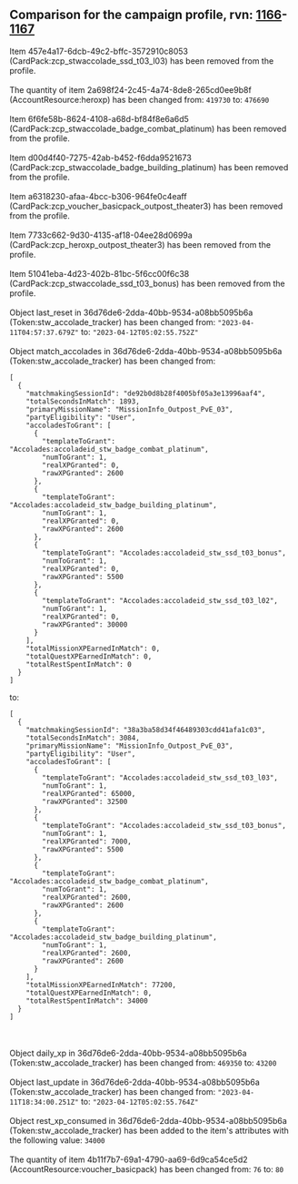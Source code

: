 ## Comparison for the campaign profile, rvn: [1166](https://github.com/PRO100KatYT/FortniteProfileRevisions/tree/main/profiles/campaign/1166%20campaign.json)-[1167](https://github.com/PRO100KatYT/FortniteProfileRevisions/tree/main/profiles/campaign/1167%20campaign.json)

Item 457e4a17-6dcb-49c2-bffc-3572910c8053 (CardPack:zcp_stwaccolade_ssd_t03_l03) has been removed from the profile.
<br><br>
The quantity of item 2a698f24-2c45-4a74-8de8-265cd0ee9b8f (AccountResource:heroxp) has been changed from: `419730` to: `476690`
<br><br>
Item 6f6fe58b-8624-4108-a68d-bf84f8e6a6d5 (CardPack:zcp_stwaccolade_badge_combat_platinum) has been removed from the profile.
<br><br>
Item d00d4f40-7275-42ab-b452-f6dda9521673 (CardPack:zcp_stwaccolade_badge_building_platinum) has been removed from the profile.
<br><br>
Item a6318230-afaa-4bcc-b306-964fe0c4eaff (CardPack:zcp_voucher_basicpack_outpost_theater3) has been removed from the profile.
<br><br>
Item 7733c662-9d30-4135-af18-04ee28d0699a (CardPack:zcp_heroxp_outpost_theater3) has been removed from the profile.
<br><br>
Item 51041eba-4d23-402b-81bc-5f6cc00f6c38 (CardPack:zcp_stwaccolade_ssd_t03_bonus) has been removed from the profile.
<br><br>
Object last_reset in 36d76de6-2dda-40bb-9534-a08bb5095b6a (Token:stw_accolade_tracker) has been changed from: `"2023-04-11T04:57:37.679Z"` to: `"2023-04-12T05:02:55.752Z"`
<br><br>
Object match_accolades in 36d76de6-2dda-40bb-9534-a08bb5095b6a (Token:stw_accolade_tracker) has been changed from:

```
[
  {
    "matchmakingSessionId": "de92b0d8b28f4005bf05a3e13996aaf4",
    "totalSecondsInMatch": 1893,
    "primaryMissionName": "MissionInfo_Outpost_PvE_03",
    "partyEligibility": "User",
    "accoladesToGrant": [
      {
        "templateToGrant": "Accolades:accoladeid_stw_badge_combat_platinum",
        "numToGrant": 1,
        "realXPGranted": 0,
        "rawXPGranted": 2600
      },
      {
        "templateToGrant": "Accolades:accoladeid_stw_badge_building_platinum",
        "numToGrant": 1,
        "realXPGranted": 0,
        "rawXPGranted": 2600
      },
      {
        "templateToGrant": "Accolades:accoladeid_stw_ssd_t03_bonus",
        "numToGrant": 1,
        "realXPGranted": 0,
        "rawXPGranted": 5500
      },
      {
        "templateToGrant": "Accolades:accoladeid_stw_ssd_t03_l02",
        "numToGrant": 1,
        "realXPGranted": 0,
        "rawXPGranted": 30000
      }
    ],
    "totalMissionXPEarnedInMatch": 0,
    "totalQuestXPEarnedInMatch": 0,
    "totalRestSpentInMatch": 0
  }
]
```

to:

```
[
  {
    "matchmakingSessionId": "38a3ba58d34f46489303cdd41afa1c03",
    "totalSecondsInMatch": 3084,
    "primaryMissionName": "MissionInfo_Outpost_PvE_03",
    "partyEligibility": "User",
    "accoladesToGrant": [
      {
        "templateToGrant": "Accolades:accoladeid_stw_ssd_t03_l03",
        "numToGrant": 1,
        "realXPGranted": 65000,
        "rawXPGranted": 32500
      },
      {
        "templateToGrant": "Accolades:accoladeid_stw_ssd_t03_bonus",
        "numToGrant": 1,
        "realXPGranted": 7000,
        "rawXPGranted": 5500
      },
      {
        "templateToGrant": "Accolades:accoladeid_stw_badge_combat_platinum",
        "numToGrant": 1,
        "realXPGranted": 2600,
        "rawXPGranted": 2600
      },
      {
        "templateToGrant": "Accolades:accoladeid_stw_badge_building_platinum",
        "numToGrant": 1,
        "realXPGranted": 2600,
        "rawXPGranted": 2600
      }
    ],
    "totalMissionXPEarnedInMatch": 77200,
    "totalQuestXPEarnedInMatch": 0,
    "totalRestSpentInMatch": 34000
  }
]
```

<br><br>
Object daily_xp in 36d76de6-2dda-40bb-9534-a08bb5095b6a (Token:stw_accolade_tracker) has been changed from: `469350` to: `43200`
<br><br>
Object last_update in 36d76de6-2dda-40bb-9534-a08bb5095b6a (Token:stw_accolade_tracker) has been changed from: `"2023-04-11T18:34:00.251Z"` to: `"2023-04-12T05:02:55.764Z"`
<br><br>
Object rest_xp_consumed in 36d76de6-2dda-40bb-9534-a08bb5095b6a (Token:stw_accolade_tracker) has been added to the item's attributes with the following value: `34000`
<br><br>
The quantity of item 4b11f7b7-69a1-4790-aa69-6d9ca54ce5d2 (AccountResource:voucher_basicpack) has been changed from: `76` to: `80`
<br><br>
